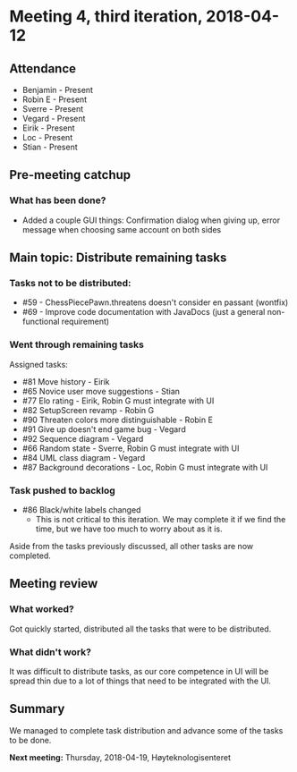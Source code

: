 # Meeting 4, third iteration, 2018-04-12

## Attendance

- Benjamin - Present
- Robin E - Present
- Sverre - Present
- Vegard - Present
- Eirik - Present
- Loc - Present
- Stian - Present

## Pre-meeting catchup

### What has been done?

- Added a couple GUI things: Confirmation dialog when giving up, error message when choosing same account on both sides

## Main topic: Distribute remaining tasks

### Tasks not to be distributed:

- #59 - ChessPiecePawn.threatens doesn't consider en passant (wontfix)
- #69 - Improve code documentation with JavaDocs (just a general non-functional
  requirement)

### Went through remaining tasks

Assigned tasks:

- #81 Move history                         - Eirik
- #65 Novice user move suggestions         - Stian
- #77 Elo rating                           - Eirik, Robin G must integrate with UI
- #82 SetupScreen revamp                   - Robin G
- #90 Threaten colors more distinguishable - Robin E
- #91 Give up doesn't end game bug         - Vegard
- #92 Sequence diagram                     - Vegard
- #66 Random state                         - Sverre, Robin G must integrate with UI
- #84 UML class diagram                    - Vegard
- #87 Background decorations               - Loc, Robin G must integrate with UI

### Task pushed to backlog
- #86 Black/white labels changed
  - This is not critical to this iteration. We may complete it if we find the time, but we have too much to worry about as it is.

Aside from the tasks previously discussed, all other tasks are now completed.

## Meeting review

### What worked?

Got quickly started, distributed all the tasks that were to be distributed.

### What didn't work?

It was difficult to distribute tasks, as our core competence in UI will be spread thin due to a lot of things that need to be integrated with the UI.

## Summary

We managed to complete task distribution and advance some of the tasks to be done.

**Next meeting:** Thursday, 2018-04-19, Høyteknologisenteret


